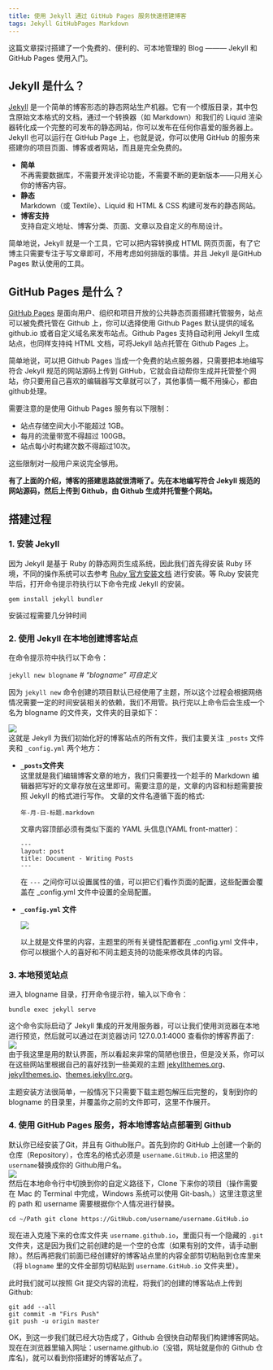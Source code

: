 ```yaml
---
title: 使用 Jekyll 通过 GitHub Pages 服务快速搭建博客
tags: Jekyll GitHubPages Markdown
---
```



这篇文章探讨搭建了一个免费的、便利的、可本地管理的 Blog ——— Jekyll 和 GitHub Pages 使用入门。  

<!--more-->  

## Jekyll 是什么？

[Jekyll](http://jekyllcn.com/) 是一个简单的博客形态的静态网站生产机器。它有一个模版目录，其中包含原始文本格式的文档，通过一个转换器（如 Markdown）和我们的 Liquid 渲染器转化成一个完整的可发布的静态网站，你可以发布在任何你喜爱的服务器上。Jekyll 也可以运行在 GitHub Page 上，也就是说，你可以使用 GitHub 的服务来搭建你的项目页面、博客或者网站，而且是完全免费的。  

- **简单**  
  不再需要数据库，不需要开发评论功能，不需要不断的更新版本——只用关心你的博客内容。
- **静态**  
  Markdown（或 Textile）、Liquid 和 HTML & CSS 构建可发布的静态网站。
- **博客支持**  
  支持自定义地址、博客分类、页面、文章以及自定义的布局设计。  

简单地说，Jekyll 就是一个工具，它可以把内容转换成 HTML 网页页面，有了它博主只需要专注于写文章即可，不用考虑如何排版的事情。并且 Jekyll 是GitHub Pages 默认使用的工具。

## GitHub Pages 是什么？

[GitHub Pages](https://docs.github.com/cn/free-pro-team@latest/github/working-with-github-pages/about-github-pages) 是面向用户、组织和项目开放的公共静态页面搭建托管服务，站点可以被免费托管在 Github 上，你可以选择使用 Github Pages 默认提供的域名 github.io 或者自定义域名来发布站点。Github Pages 支持自动利用 Jekyll 生成站点，也同样支持纯 HTML 文档，可将Jekyll 站点托管在 Github Pages 上。  

简单地说，可以把 Github Pages 当成一个免费的站点服务器，只需要把本地编写符合 Jekyll 规范的网站源码上传到 GitHub，它就会自动帮你生成并托管整个网站，你只要用自己喜欢的编辑器写文章就可以了，其他事情一概不用操心，都由github处理。  

需要注意的是使用 Github Pages 服务有以下限制：

- 站点存储空间大小不能超过 1GB。
- 每月的流量带宽不得超过 100GB。
- 站点每小时构建次数不得超过10次。

这些限制对一般用户来说完全够用。

**有了上面的介绍，博客的搭建思路就很清晰了。先在本地编写符合 Jekyll 规范的网站源码，然后上传到 Github，由 Github 生成并托管整个网站。**

## 搭建过程

### **1. 安装 Jekyll**  

  因为 Jekyll 是基于 Ruby 的静态网页生成系统，因此我们首先得安装 Ruby 环境，不同的操作系统可以去参考 [Ruby 官方安装文档](https://www.ruby-lang.org/en/documentation/installation/) 进行安装。等 Ruby 安装完毕后，打开命令提示符执行以下命令完成 Jekyll 的安装。  

  `gem install jekyll bundler`  
  
  安装过程需要几分钟时间

### **2. 使用 Jekyll 在本地创建博客站点**  

  在命令提示符中执行以下命令：  

  `jekyll new blogname`  # *“blogname” 可自定义*  
  
  因为 `jekyll new` 命令创建的项目默认已经使用了主题，所以这个过程会根据网络情况需要一定的时间安装相关的依赖，我们不用管。执行完以上命令后会生成一个名为 blogname 的文件夹，文件夹的目录如下：

  ![](https://raw.githubusercontent.com/inpure/inpure.github.io/main/screenshots/blogname.png)  
  这就是 Jekyll 为我们初始化好的博客站点的所有文件，我们主要关注 `_posts` 文件夹和 `_config.yml` 两个地方：

- **`_posts`文件夹**  
  这里就是我们编辑博客文章的地方，我们只需要找一个趁手的 Markdown 编辑器把写好的文章存放在这里即可。需要注意的是，文章的内容和标题需要按照 Jekyll 的格式进行写作。
    文章的文件名遵循下面的格式:  

    `年-月-日-标题.markdown`  
    
    文章内容顶部必须有类似下面的 YAML 头信息(YAML front-matter)：  
    
    ```
    ---
    layout: post
    title: Document - Writing Posts
    ---
    ```

    在 `---` 之间你可以设置属性的值，可以把它们看作页面的配置，这些配置会覆盖在 _config.yml 文件中设置的全局配置。
- **`_config.yml` 文件**  
  
    ![](https://raw.githubusercontent.com/inpure/inpure.github.io/main/screenshots/config_yml.png)  

    以上就是文件里的内容，主题里的所有关键性配置都在 _config.yml 文件中，你可以根据个人的喜好和不同主题支持的功能来修改具体的内容。

### **3. 本地预览站点**  

  进入 blogname 目录，打开命令提示符，输入以下命令：  
  
  `bundle exec jekyll serve`  
  
  这个命令实际启动了 Jekyll 集成的开发用服务器，可以让我们使用浏览器在本地进行预览，然后就可以通过在浏览器访问 127.0.0.1:4000 查看你的博客界面了:  
  ![](https://raw.githubusercontent.com/inpure/inpure.github.io/main/screenshots/blogdemo.png)  
  由于我这里是用的默认界面，所以看起来非常的简陋也很丑，但是没关系，你可以在这些网站里根据自己的喜好找到一些美观的主题 [jekyllthemes.org](http://jekyllthemes.org/)、[jekyllthemes.io](https://jekyllthemes.io/)、[themes.jekyllrc.org](http://themes.jekyllrc.org/)。  

  主题安装方法很简单，一般情况下只需要下载主题包解压后完整的，复制到你的 blogname 的目录里，并覆盖你之前的文件即可，这里不作展开。  

### **4. 使用 GitHub Pages 服务，将本地博客站点部署到 Github**  

  默认你已经安装了Git，并且有 Github账户。首先到你的 GitHub 上创建一个新的仓库（Repository），仓库名的格式必须是 `username.GitHub.io` 把这里的`username`替换成你的 Github用户名。  
  ![](https://raw.githubusercontent.com/inpure/inpure.github.io/main/screenshots/newrepo_1.png)  
  然后在本地命令行中切换到你的自定义路径下，Clone 下来你的项目（操作需要在 Mac 的 Terminal 中完成，Windows 系统可以使用 Git-bash。）这里注意这里的 path 和 username 需要根据你个人情况进行替换。  

  `cd ~/Path git clone https://GitHub.com/username/username.GitHub.io`  
  
  现在进入克隆下来的仓库文件夹 `username.github.io`，里面只有一个隐藏的 `.git` 文件夹，这是因为我们之前创建的是一个空的仓库（如果有别的文件，请手动删除）。然后再把我们前面已经创建好的博客站点里的内容全部剪切粘贴到仓库里来（将 `blogname` 里的文件全部剪切粘贴到 `username.GitHub.io` 文件夹里）。  

  此时我们就可以按照 Git 提交内容的流程，将我们的创建的博客站点上传到 Github:  

  ```
  git add --all
  git commit -m "Firs Push"
  git push -u origin master
  ```

  OK，到这一步我们就已经大功告成了，Github 会很快自动帮我们构建博客网站。现在在浏览器里输入网址：username.github.io（没错，网址就是你的 Github 仓库名)，就可以看到你搭建好的博客站点了。  